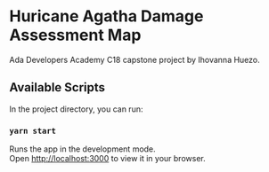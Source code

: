 # Huricane Agatha Damage Assessment Map

Ada Developers Academy C18 capstone project by Ihovanna Huezo.

## Available Scripts

In the project directory, you can run:

### `yarn start`

Runs the app in the development mode.\
Open [http://localhost:3000](http://localhost:3000) to view it in your browser.

